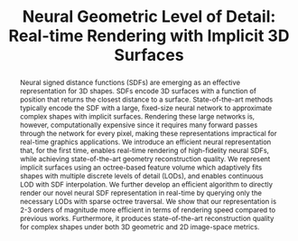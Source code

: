 ---
layout: pub

short-title: NGLOD
title: "Neural Geometric Level of Detail: Real-time Rendering with Implicit 3D Surfaces"
format-title: "Neural Geometric Level of Detail:<br>Real-time Rendering with Implicit 3D Surfaces"
summary: Neural SDFs, but real-time
authors:
    - author: 
        name: Towaki Takikawa
        institution: NVIDIA & University of Toronto
        link: https://tovacinni.github.io/
        order: 1
    - author: 
        name: Joey Litalien
        institution: NVIDIA & McGill University
        link: https://joeylitalien.github.io
        order: 1
    - author: 
        name: Kangxue Yin
        institution: NVIDIA
        link: https://kangxue.org/
    - author: 
        name: Karsten Kreis
        institution: NVIDIA
        link: https://scholar.google.de/citations?user=rFd-DiAAAAAJ
    - author:
        name: Charles Loop
        institution: NVIDIA
        link: https://research.nvidia.com/person/charles-loop/
    - author: 
        name: Derek Nowrouzezahrai
        institution: McGill University
        link: http://www.cim.mcgill.ca/~derek/
    - author: 
        name: Alec Jacobson
        institution: University of Toronto
        link: https://www.cs.toronto.edu/~jacobson/
    - author: 
        name: Morgan McGuire
        institution: NVIDIA & McGill University
        link: https://casual-effects.com/
    - author: 
        name: Sanja Fidler
        institution: NVIDIA, University of Toronto & Vector Institute
        link: https://www.cs.toronto.edu/~fidler/

journal: Computer Vision and Pattern Recognition
journal-note: CVPR
volume: 1
number: 1
article-no: 1
doi: 
month: January
year: 2021

thumbnail: /assets/thumbnails/nglod-thumb.png
thumbnail-video: /assets/thumbnails/nglod-thumb.mp4
teaser: /assets/teasers/nglod-teaser.png
teaser-caption: "We are able to fit shapes of varying complexity, style, scale, with consistently good quality, while being able to leverage the geometry for shading, ambient occlusion, and even shadows with secondary rays."

abstract: |
    Neural signed distance functions (SDFs) are emerging as an effective representation for 3D shapes. SDFs encode 3D surfaces with a function of position that returns the closest distance to a surface. State-of-the-art methods typically encode the SDF with a large, fixed-size neural network to approximate complex shapes with implicit surfaces. Rendering these large networks is, however, computationally expensive since it requires many forward passes through the network for every pixel, making these representations impractical for real-time graphics applications. We introduce an efficient neural representation that, for the first time, enables real-time rendering of high-fidelity neural SDFs, while achieving state-of-the-art geometry reconstruction quality. We represent implicit surfaces using an octree-based feature volume which adaptively fits shapes with multiple discrete levels of detail (LODs), and enables continuous LOD with SDF interpolation. We further develop an efficient algorithm to directly render our novel neural SDF representation in real-time by querying only the necessary LODs with sparse octree traversal. We show that our representation is 2-3 orders of magnitude more efficient in terms of rendering speed compared to previous works. Furthermore, it produces state-of-the-art reconstruction quality for complex shapes under both 3D geometric and 2D image-space metrics.

# video: 

acknowledgements: We would like to thank 
    <a href="https://scholar.google.com/citations?user=PDvW5o4AAAAJ&hl=en">Jean-Francois Lafleche</a>, 
    <a href="https://www.petershirley.com/">Peter Shirley</a>, 
    <a href="https://kevincxie.github.io/">Kevin Xie</a>, 
    <a href="http://granskog.xyz/">Jonathan Granskog</a>, 
    <a href="https://research.nvidia.com/person/alex-evans">Alex Evans</a>, and 
    <a href="https://www.linkedin.com/in/alexbie98">Alex Bie</a> at NVIDIA for interesting discussions throughout the project. 
    We also thank 
    <a href="https://www.petershirley.com/">Peter Shirley</a>, 
    <a href="https://research.nvidia.com/person/zander-majercik">Alexander Majercik</a>, 
    <a href="https://research.nvidia.com/person/jacob-munkberg">Jacob Munkberg</a>, 
    <a href="https://luebke.us/">David Luebke</a>,
    <a href="https://scholar.google.com/citations?user=VVIAoY0AAAAJ&hl=en">Jonah Philion</a> and 
    <a href="http://www.cs.toronto.edu/~jungao/">Jun Gao</a> for their help with paper editing.

downloads:
    published: True
    paper:
        file: /assets/nglod/nglod.pdf
        size: 6.2MB
        file-lowres: #
        size-lowres: #
    arxiv:
        url: https://arxiv.org/abs/2101.10994
    main:
        url: https://nv-tlabs.github.io/nglod/
    doi:
        url: #
    supplementary:
        file: #
        size: #
        url: #
    slides:
        file: #
        size: #
        file-key: #
        size-key: 
    video:
        file: #
        size: #
        url: #
    code:
        published: False
        file: #
        size: #
        url: https://github.com/nv-tlabs/nglod
    bibtex:
        file: /assets/nglod/nglod.bib
        size: 0.5KB

tex: |
    @article{takikawa2021nglod,
        title = {Neural Geometric Level of Detail: Real-time Rendering with Implicit {3D} Shapes}, 
        author = {Towaki Takikawa and
                  Joey Litalien and 
                  Kangxue Yin and 
                  Karsten Kreis and 
                  Charles Loop and 
                  Derek Nowrouzezahrai and 
                  Alec Jacobson and 
                  Morgan McGuire and 
                  Sanja Fidler},
        year = {2021},
        journal = {arXiv preprint arXiv:2101.10994}
    }

tag: research
permalink: /publications/nglod
featured: 1
---